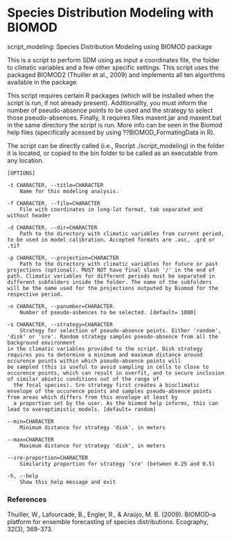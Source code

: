 # Species Distribution Modeling with BIOMOD

script_modeling: Species Distribution Modeling using BIOMOD package

This is a script to perform SDM using as input a coordinates file, the folder to climatic variables and a few other specific settings. This script uses the packaged BIOMOD2 (Thuiller et al., 2009) and implements all ten algorithms available in the package.

This script requires certain R packages (which will be installed when the script is run, if not already present). Additionallty, you must inform the number of pseudo-absence points to be used and the strategy to select those pseudo-absences. Finally, it requires files maxent.jar and maxent.bat in the same directory the script is run. More info can be seen in the Biomod help files (specifically acessed by using ??BIOMOD_FormatingData in R).

The script can be directly called (i.e., Rscript ./script_modeling) in the folder it is located, or copied to the bin folder to be called as an executable from any location.

	[OPTIONS]

	-t CHARACTER, --title=CHARACTER
		Name for this modeling analysis.

	-f CHARACTER, --file=CHARACTER
		File with coordinates in long-lat format, tab separated and without header

	-d CHARACTER, --dir=CHARACTER
		Path to the directory with climatic variables from current period, to be used in model calibration. Accepted formats are .asc, .grd or .tif

	-p CHARACTER, --projection=CHARACTER
		Path to the directory with climatic variables for future or past projections (optional). MUST NOT have final slash '/' in the end of path. Climatic variables for different periods must be separated in different subfolders inside the folder. The name of the subfolders will be the name used for the projections outputed by Biomod for the respective period.

	-n CHARACTER, --panumber=CHARACTER
		Number of pseudo-asbences to be selected. [default= 1000]

	-s CHARACTER, --strategy=CHARACTER
		Strategy for selection of pseudo-absence points. Either 'random', 'disk' or 'sre'. Random strategy samples pseudo-absence from all the background environment
    in the climatic variables provided to the script. Disk strategy requires you to determine a minimum and maximum distance around occurence points within which pseudo-absence points will
    be sampled (this is useful to avoid sampling in cells to close to occurence points, which can result in overfit, and to secure inclusion of similar abiotic conditions out of the range of
      the focal species). Sre strategy first creates a bioclimatic envelope of the occurence points and samples pseudo-absence points from areas which differs from this envelope at least by
      a proportion set by the user. As the biomod help informs, this can lead to overoptimistic models. [default= random]

	--min=CHARACTER
		Minimum distance for strategy 'disk', in meters

	--max=CHARACTER
		Maximum distance for strategy 'disk', in meters

	--sre-proportion=CHARACTER
		Similarity proportion for strategy 'sre' (between 0.25 and 0.5)

	-h, --help
		Show this help message and exit

### References
Thuiller, W., Lafourcade, B., Engler, R., & Araújo, M. B. (2009). BIOMOD–a platform for ensemble forecasting of species distributions. Ecography, 32(3), 369-373.
